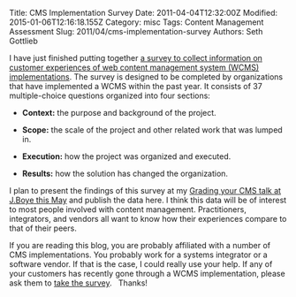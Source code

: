 Title: CMS Implementation Survey
Date: 2011-04-04T12:32:00Z
Modified: 2015-01-06T12:16:18.155Z
Category: misc
Tags: Content Management Assessment
Slug: 2011/04/cms-implementation-survey
Authors: Seth Gottlieb

I have just finished putting together [a survey to collect information on customer experiences of web content management system (WCMS) implementations](https://www.surveymonkey.com/s/B8Y3HJ2).  The survey is designed to be completed by organizations that have implemented a WCMS within the past year.  It consists of 37 multiple-choice questions organized into four sections:  

  
 *   __Context:__ the purpose and background of the project.
  
 *   __Scope:__ the scale of the project and other related work that was lumped in.
  
 *   __Execution:__ how the project was organized and executed.
  
 *   __Results:__ how the solution has changed the organization.
  

  
I plan to present the findings of this survey at my [Grading your CMS talk at J.Boye this May](http://www.jboye.com/conferences/philadelphia11/program/speakers/seth-gottlieb/#presentation1) and publish the data here.  I think this data will be of interest to most people involved with content management.  Practitioners, integrators, and vendors all want to know how their experiences compare to that of their peers.  
  
If you are reading this blog, you are probably affiliated with a number of CMS implementations.  You probably work for a systems integrator or a software vendor.  If that is the case, I could really use your help.  If any of your customers has recently gone through a WCMS implementation, please ask them to [take the survey](https://www.surveymonkey.com/s/B8Y3HJ2). &nbsp; Thanks!

